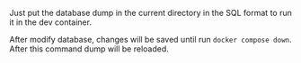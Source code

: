 Just put the database dump in the current directory in the SQL format to run it in the dev container.

After modify database, changes will be saved until run `docker compose down`. After this command dump will be reloaded.
